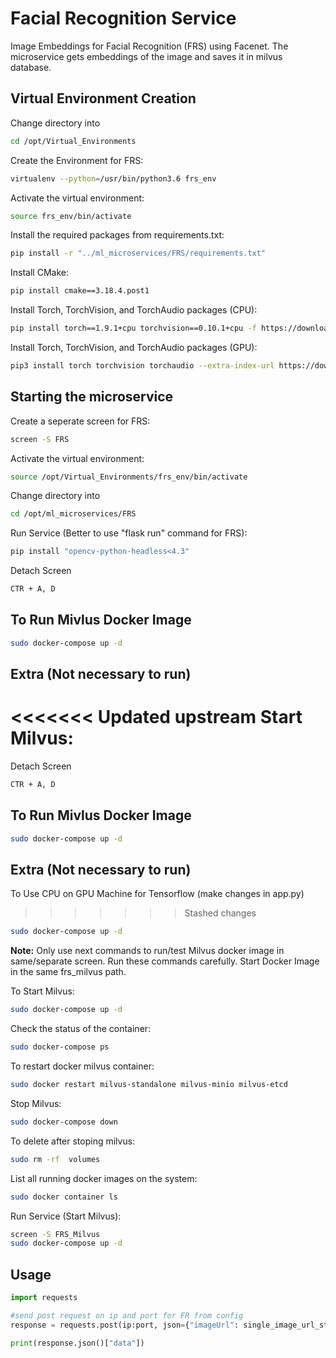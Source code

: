 # Facial Recognition Service 

Image Embeddings for Facial Recognition (FRS) using Facenet. The microservice gets embeddings of the image and saves it in milvus database.

## Virtual Environment Creation 

Change directory into 
```bash
cd /opt/Virtual_Environments
```

Create the Environment for FRS:

```bash
virtualenv --python=/usr/bin/python3.6 frs_env
```

Activate the virtual environment:

```bash
source frs_env/bin/activate
```

Install the required packages from requirements.txt:

```bash
pip install -r "../ml_microservices/FRS/requirements.txt"
```

Install CMake:

```bash
pip install cmake==3.18.4.post1
```

Install Torch, TorchVision, and TorchAudio packages (CPU):

```bash
pip install torch==1.9.1+cpu torchvision==0.10.1+cpu -f https://download.pytorch.org/whl/torch_stable.html
```

Install Torch, TorchVision, and TorchAudio packages (GPU):

```bash
pip3 install torch torchvision torchaudio --extra-index-url https://download.pytorch.org/whl/cu116
```

## Starting the microservice

Create a seperate screen for FRS:

```bash
screen -S FRS
```

Activate the virtual environment:
```bash
source /opt/Virtual_Environments/frs_env/bin/activate
```

Change directory into 
```bash
cd /opt/ml_microservices/FRS
```

Run Service (Better to use "flask run" command for FRS):

```bash
pip install "opencv-python-headless<4.3"
```

Detach Screen 

```bash
CTR + A, D 
```

## To Run Mivlus Docker Image

```bash
sudo docker-compose up -d
```

## Extra (Not necessary to run)  

<<<<<<< Updated upstream
Start Milvus:
=======
Detach Screen 

```bash
CTR + A, D 
```

## To Run Mivlus Docker Image

```bash
sudo docker-compose up -d
```

## Extra (Not necessary to run)  

To Use CPU on GPU Machine for Tensorflow (make changes in app.py)
>>>>>>> Stashed changes

```bash
sudo docker-compose up -d
```

<b>Note:</b> Only use next commands to run/test Milvus docker image in same/separate screen. Run these commands carefully. Start Docker Image in the same frs_milvus path. 

To Start Milvus:

```bash
sudo docker-compose up -d
```

Check the status of the container:

```bash
sudo docker-compose ps
```

To restart docker milvus container:

```bash
sudo docker restart milvus-standalone milvus-minio milvus-etcd
```

Stop Milvus:

```bash
sudo docker-compose down
```

To delete after stoping milvus:

```bash
sudo rm -rf  volumes
```

List all running docker images on the system:

```bash
sudo docker container ls
```

Run Service (Start Milvus):

```bash
screen -S FRS_Milvus
sudo docker-compose up -d
```

## Usage

```python
import requests

#send post request on ip and port for FR from config
response = requests.post(ip:port, json={"imageUrl": single_image_url_string})

print(response.json()["data"])
```
